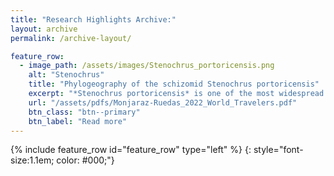 ```yaml
---
title: "Research Highlights Archive:"
layout: archive
permalink: /archive-layout/

feature_row:
  - image_path: /assets/images/Stenochrus_portoricensis.png
    alt: "Stenochrus"
    title: "Phylogeography of the schizomid Stenochrus portoricensis"
    excerpt: "*Stenochrus portoricensis* is one of the most widespread species of Schizomids in the world, in this work we used morphology and genetic data to evaluate the phylogeographic relationships of multiple populations of this species across the world."
    url: "/assets/pdfs/Monjaraz-Ruedas_2022_World_Travelers.pdf"
    btn_class: "btn--primary"
    btn_label: "Read more"
---
```


{% include feature_row id="feature_row" type="left" %} {: style="font-size:1.1em; color: #000;"}